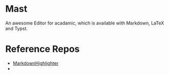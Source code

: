 # Mast
An awesome Editor for acadamic, which is available with Markdown, LaTeX and Typst.

# Reference Repos

+ [MarkdownHighlighter](https://github.com/rupeshk/MarkdownHighlighter)
+ 
